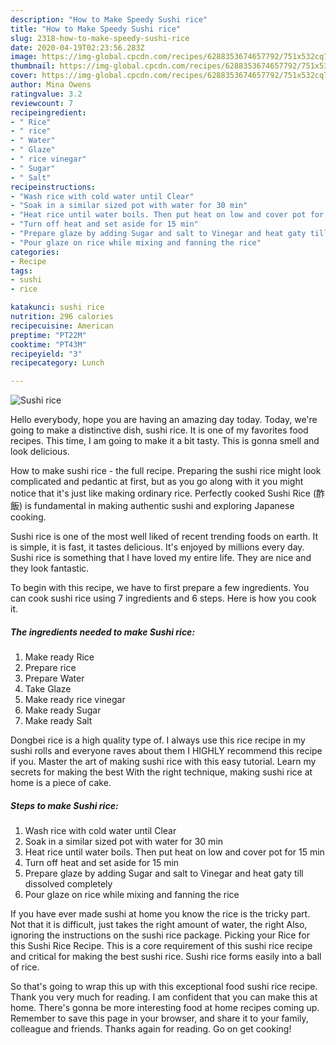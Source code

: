 ```yaml
---
description: "How to Make Speedy Sushi rice"
title: "How to Make Speedy Sushi rice"
slug: 2318-how-to-make-speedy-sushi-rice
date: 2020-04-19T02:23:56.283Z
image: https://img-global.cpcdn.com/recipes/6288353674657792/751x532cq70/sushi-rice-recipe-main-photo.jpg
thumbnail: https://img-global.cpcdn.com/recipes/6288353674657792/751x532cq70/sushi-rice-recipe-main-photo.jpg
cover: https://img-global.cpcdn.com/recipes/6288353674657792/751x532cq70/sushi-rice-recipe-main-photo.jpg
author: Mina Owens
ratingvalue: 3.2
reviewcount: 7
recipeingredient:
- " Rice"
- " rice"
- " Water"
- " Glaze"
- " rice vinegar"
- " Sugar"
- " Salt"
recipeinstructions:
- "Wash rice with cold water until Clear"
- "Soak in a similar sized pot with water for 30 min"
- "Heat rice until water boils. Then put heat on low and cover pot for 15 min"
- "Turn off heat and set aside for 15 min"
- "Prepare glaze by adding Sugar and salt to Vinegar and heat gaty till dissolved completely"
- "Pour glaze on rice while mixing and fanning the rice"
categories:
- Recipe
tags:
- sushi
- rice

katakunci: sushi rice 
nutrition: 296 calories
recipecuisine: American
preptime: "PT22M"
cooktime: "PT43M"
recipeyield: "3"
recipecategory: Lunch

---
```



![Sushi rice](https://img-global.cpcdn.com/recipes/6288353674657792/751x532cq70/sushi-rice-recipe-main-photo.jpg)

Hello everybody, hope you are having an amazing day today. Today, we're going to make a distinctive dish, sushi rice. It is one of my favorites food recipes. This time, I am going to make it a bit tasty. This is gonna smell and look delicious.

How to make sushi rice - the full recipe. Preparing the sushi rice might look complicated and pedantic at first, but as you go along with it you might notice that it&#39;s just like making ordinary rice. Perfectly cooked Sushi Rice (酢飯) is fundamental in making authentic sushi and exploring Japanese cooking.

Sushi rice is one of the most well liked of recent trending foods on earth. It is simple, it is fast, it tastes delicious. It's enjoyed by millions every day. Sushi rice is something that I have loved my entire life. They are nice and they look fantastic.


To begin with this recipe, we have to first prepare a few ingredients. You can cook sushi rice using 7 ingredients and 6 steps. Here is how you cook it.

<!--inarticleads1-->

##### The ingredients needed to make Sushi rice:

1. Make ready  Rice
1. Prepare  rice
1. Prepare  Water
1. Take  Glaze
1. Make ready  rice vinegar
1. Make ready  Sugar
1. Make ready  Salt


Dongbei rice is a high quality type of. I always use this rice recipe in my sushi rolls and everyone raves about them I HIGHLY recommend this recipe if you. Master the art of making sushi rice with this easy tutorial. Learn my secrets for making the best With the right technique, making sushi rice at home is a piece of cake. 

<!--inarticleads2-->

##### Steps to make Sushi rice:

1. Wash rice with cold water until Clear
1. Soak in a similar sized pot with water for 30 min
1. Heat rice until water boils. Then put heat on low and cover pot for 15 min
1. Turn off heat and set aside for 15 min
1. Prepare glaze by adding Sugar and salt to Vinegar and heat gaty till dissolved completely
1. Pour glaze on rice while mixing and fanning the rice


If you have ever made sushi at home you know the rice is the tricky part. Not that it is difficult, just takes the right amount of water, the right Also, ignoring the instructions on the sushi rice package. Picking your Rice for this Sushi Rice Recipe. This is a core requirement of this sushi rice recipe and critical for making the best sushi rice. Sushi rice forms easily into a ball of rice. 

So that's going to wrap this up with this exceptional food sushi rice recipe. Thank you very much for reading. I am confident that you can make this at home. There's gonna be more interesting food at home recipes coming up. Remember to save this page in your browser, and share it to your family, colleague and friends. Thanks again for reading. Go on get cooking!
